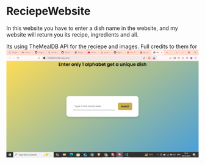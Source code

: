 # ReciepeWebsite
In this website you have to enter a dish name in the website, and my website will return you its recipe, ingredients and all.

Its using TheMealDB API for the reciepe and images. Full credits to them for
<img src="image.png">
